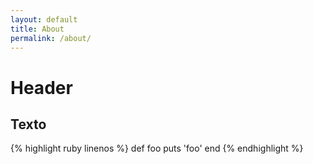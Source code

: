 ```yaml
---
layout: default
title: About
permalink: /about/
---
```


# Header

## Texto
{% highlight ruby linenos %}
def foo
  puts 'foo'
end
{% endhighlight %}